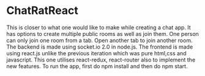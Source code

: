 # ChatRatReact
This is closer to what one would like to make while creating a chat app. It has options to create multiple public rooms as well as join them. One person can only join one room from a tab. Open another tab to join another room. The backend is made using socket.io 2.0 in node.js. The frontend is made using react.js unlike the previous iteration which was pure html,css and javascript. This one utilises react-redux, react-router also to implement the new features.
To run the app, first do npm install and then do npm start.
